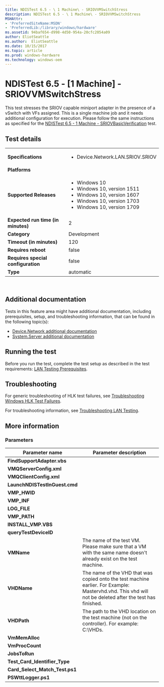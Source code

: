 ```yaml
---
title: NDISTest 6.5 - \ 1 Machine\ - SRIOVVMSwitchStress
description: NDISTest 6.5 - \ 1 Machine\ - SRIOVVMSwitchStress
MSHAttr:
- 'PreferredSiteName:MSDN'
- 'PreferredLib:/library/windows/hardware'
ms.assetid: 94baf654-d998-4d50-954a-20cfc2054a09
author: EliotSeattle
ms.author:  EliotSeattle
ms.date: 10/15/2017
ms.topic: article
ms.prod: windows-hardware
ms.technology: windows-oem
---
```


# <span id="p_hlk_test.4de5a018-4367-46f0-9a60-42d242640592"></span>NDISTest 6.5 - \[1 Machine\] - SRIOVVMSwitchStress


This test stresses the SRIOV capable miniport adapter in the presence of a vSwitch with VFs assigned. This is a single machine job and it needs additional configuration for execution. Please follow the same instructions as specified for the [NDISTest 6.5 - 1 Machine - SRIOVBasicVerification](616e3e15-2635-4810-b4bf-ec90eeb00a4f.md) test.

## Test details
|||
|---|---|
| **Specifications**  | <ul><li>Device.Network.LAN.SRIOV.SRIOV</li></ul> |  
| **Platforms**   | <ul></ul> |
| **Supported Releases** | <ul><li>Windows 10</li><li>Windows 10, version 1511</li><li>Windows 10, version 1607</li><li>Windows 10, version 1703</li><li>Windows 10, version 1709</li></ul> |
|**Expected run time (in minutes)**| 2 |
|**Category**| Development |
|**Timeout (in minutes)**| 120 |
|**Requires reboot**| false |
|**Requires special configuration**| false |
|**Type**| automatic |

 

## <span id="Additional_documentation"></span><span id="additional_documentation"></span><span id="ADDITIONAL_DOCUMENTATION"></span>Additional documentation


Tests in this feature area might have additional documentation, including prerequisites, setup, and troubleshooting information, that can be found in the following topic(s):

-   [Device.Network additional documentation](device-network-additional-documentation.md)
-   [System.Server additional documentation](system-server-additional-documentation.md)

## <span id="Running_the_test"></span><span id="running_the_test"></span><span id="RUNNING_THE_TEST"></span>Running the test


Before you run the test, complete the test setup as described in the test requirements: [LAN Testing Prerequisites](lan-testing-prerequisites.md).

## <span id="Troubleshooting"></span><span id="troubleshooting"></span><span id="TROUBLESHOOTING"></span>Troubleshooting


For generic troubleshooting of HLK test failures, see [Troubleshooting Windows HLK Test Failures](..\user\troubleshooting-windows-hlk-test-failures.md).

For troubleshooting information, see [Troubleshooting LAN Testing](troubleshooting-lan-testing.md).

## <span id="More_information"></span><span id="more_information"></span><span id="MORE_INFORMATION"></span>More information


### <span id="Parameters"></span><span id="parameters"></span><span id="PARAMETERS"></span>Parameters

| Parameter name                    | Parameter description                                                                                                                                    |
|-----------------------------------|----------------------------------------------------------------------------------------------------------------------------------------------------------|
| **FindSupportAdapter.vbs**        |                                                                                                                                                          |
| **VMQServerConfig.xml**           |                                                                                                                                                          |
| **VMQClientConfig.xml**           |                                                                                                                                                          |
| **LaunchNDISTestInGuest.cmd**     |                                                                                                                                                          |
| **VMP\_HWID**                     |                                                                                                                                                          |
| **VMP\_INF**                      |                                                                                                                                                          |
| **LOG\_FILE**                     |                                                                                                                                                          |
| **VMP\_PATH**                     |                                                                                                                                                          |
| **INSTALL\_VMP.VBS**              |                                                                                                                                                          |
| **queryTestDeviceID**             |                                                                                                                                                          |
| **VMName**                        | The name of the test VM. Please make sure that a VM with the same name doesn't already exist on the test machine.                                        |
| **VHDName**                       | The name of the VHD that was copied onto the test machine earlier. For Example: Mastervhd.vhd. This vhd will not be deleted after the test has finished. |
| **VHDPath**                       | The path to the VHD location on the test machine (not on the controller). For example: C:\\VHDs.                                                         |
| **VmMemAlloc**                    |                                                                                                                                                          |
| **VmProcCount**                   |                                                                                                                                                          |
| **JobsToRun**                     |                                                                                                                                                          |
| **Test\_Card\_Identifier\_Type**  |                                                                                                                                                          |
| **Card\_Select\_Match\_Test.ps1** |                                                                                                                                                          |
| **PSWttLogger.ps1**               |                                                                                                                                                          |

 

 

 






